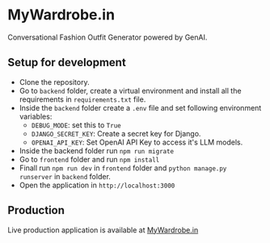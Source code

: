# MyWardrobe.in

Conversational Fashion Outfit Generator powered by GenAI.

## Setup for development

-   Clone the repository.
-   Go to `backend` folder, create a virtual environment and install all the requirements in `requirements.txt` file.
-   Inside the `backend` folder create a `.env` file and set following environment variables:
    -   `DEBUG_MODE`: set this to `True`
    -   `DJANGO_SECRET_KEY`: Create a secret key for Django.
    -   `OPENAI_API_KEY`: Set OpenAI API Key to access it's LLM models.
-   Inside the backend folder run `npm run migrate`
-   Go to `frontend` folder and run `npm install`
-   Finall run `npm run dev` in `frontend` folder and `python manage.py runserver` in `backend` folder.
-   Open the application in `http://localhost:3000`

## Production

Live production application is available at [MyWardrobe.in](http://mywardrobe.in)
